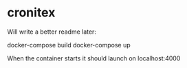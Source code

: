 # cronitex

Will write a better readme later:

docker-compose build
docker-compose up 

When the container starts it should launch on localhost:4000
